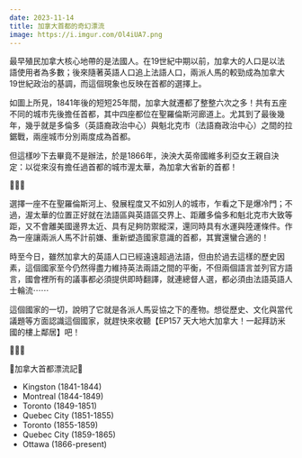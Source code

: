 ```yaml
---
date: 2023-11-14
title: 加拿大首都的奇幻漂流
image: https://i.imgur.com/Ol4iUA7.png
---
```

最早殖民加拿大核心地帶的是法國人。在19世紀中期以前，加拿大的人口是以法語使用者為多數；後來隨著英語人口追上法語人口，兩派人馬的較勁成為加拿大19世紀政治的基調，而這個現象也反映在首都的選擇上。

如圖上所見，1841年後的短短25年間，加拿大就遷都了整整六次之多！共有五座不同的城市先後擔任首都，其中四座都位在聖羅倫斯河廊道上。尤其到了最後幾年，幾乎就是多倫多（英語裔政治中心）與魁北克市（法語裔政治中心）之間的拉鋸戰，兩座城市分別兩度成為首都。

但這樣吵下去畢竟不是辦法，於是1866年，泱泱大英帝國維多利亞女王親自決定：以從來沒有擔任過首都的城市渥太華，為加拿大省新的首都！

🍁🍁🍁

選擇一座不在聖羅倫斯河上、發展程度又不如別人的城市，乍看之下是爆冷門；不過，渥太華的位置正好就在法語區與英語區交界上、距離多倫多和魁北克市大致等距，又不會離美國邊界太近、具有足夠防禦縱深，還同時具有水運與陸運條件。作為一座讓兩派人馬不計前嫌、重新塑造國家意識的首都，其實還蠻合適的！

時至今日，雖然加拿大的英語人口已經遠遠超過法語，但由於過去這樣的歷史因素，這個國家至今仍然得盡力維持英法兩語之間的平衡，不但兩個語言並列官方語言，國會裡所有的議事都必須提供即時翻譯，就連總督人選，都必須由法語英語人士輪流⋯⋯

這個國家的一切，說明了它就是各派人馬妥協之下的產物。想從歷史、文化與當代議題等方面認識這個國家，就趕快來收聽【EP157 天大地大加拿大！一起拜訪米國的樓上鄰居】吧！

🍁🍁🍁

🍁加拿大首都漂流記🍁

* Kingston (1841-1844)
* Montreal (1844-1849)
* Toronto (1849-1851)
* Quebec City (1851-1855)
* Toronto (1855-1859)
* Quebec City (1859-1865)
* Ottawa (1866-present)